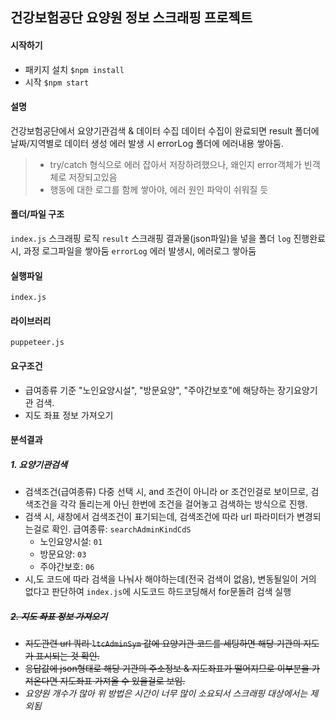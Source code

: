 건강보험공단 요양원 정보 스크래핑 프로젝트
---
#### 시작하기
- 패키지 설치
  `$npm install`
- 시작
  `$npm start`

#### 설명
건강보험공단에서 요양기관검색 & 데이터 수집
데이터 수집이 완료되면 result 폴더에 날짜/지역별로 데이터 생성
에러 발생 시 errorLog 폴더에 에러내용 쌓아둠. 
  > - try/catch 형식으로 에러 잡아서 저장하려했으나, 왜인지 error객체가 빈객체로 저장되고있음
  > - 행동에 대한 로그를 함께 쌓아야, 에러 원인 파악이 쉬워질 듯
####  폴더/파일 구조
`index.js`  스크래핑 로직
`result`    스크래핑 결과물(json파일)을 넣을 폴더
`log`       진행완료시, 과정 로그파일을 쌓아둠
`errorLog`  에러 발생시, 에러로그 쌓아둠

#### 실행파일
`index.js`

#### 라이브러리
`puppeteer.js`

#### 요구조건
- 급여종류 기준 "노인요양시설", "방문요양", "주야간보호"에 해당하는 장기요양기관 검색.
- 지도 좌표 정보 가져오기


#### 분석결과

##### 1. 요양기관검색
  - 검색조건(급여종류) 다중 선택 시, and 조건이 아니라 or 조건인걸로 보이므로, 검색조건을 각각 돌리는게 아닌 한번에 조건을 걸어놓고 검색하는 방식으로 진행.
  - 검색 시, 새창에서 검색조건이 표기되는데, 검색조건에 따라 url 파라미터가 변경되는걸로 확인.
    급여종류: `searchAdminKindCdS`
      - 노인요양시설: `01`
      - 방문요양: `03`
      - 주야간보호: `06`
  - 시,도 코드에 따라 검색을 나눠사 해야하는데(전국 검색이 없음), 변동될일이 거의 없다고 판단하여 `index.js`에 시도코드 하드코딩해서 for문돌려 검색 실행


##### ~~2. 지도 좌표 정보 가져오기~~ 
  - ~~지도관련 url 쿼리 `ltcAdminSym` 값에 요양기관 코드를 세팅하면 해당 기관의 지도가 표시되는 것 확인.~~
  - ~~응답값에 json형태로 해당 기관의 주소정보 & 지도좌표가 떨어지므로 이부분을 가져온다면 지도좌표 가져올 수 있을걸로 보임.~~
-  _요양원 개수가 많아 위 방법은 시간이 너무 많이 소요되서 스크래핑 대상에서는 제외됨_
  

